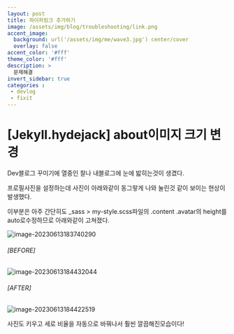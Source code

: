 ```yaml
---
layout: post
title: 하이퍼링크 추가하기
image: /assets/img/blog/troubleshooting/link.png
accent_image: 
  background: url('/assets/img/me/wave3.jpg') center/cover
  overlay: false
accent_color: '#fff'
theme_color: '#fff'
description: >
  문제해결
invert_sidebar: true
categories :
 - devlog	
 - fixit
---
```


# [Jekyll.hydejack] about이미지 크기 변경

Dev블로그 꾸미기에 열중인 찰나 내블로그에 눈에 밟히는것이 생겼다.

프로필사진을 설정하는데 사진이 아래와같이 동그랗게 나와 눌린것 같이 보이는 현상이 발생했다. 

이부분은 아주 간단히도 _sass > my-style.scss파일의 .content .avatar의 height를 auto로수정하므로 아래와같이 고쳐졌다.

![image-20230613183740290](../../../../../../agilecatch.github.io/assets/img/blog/image-20230613183740290.png)



###### [BEFORE]

![image-20230613184432044](../../../../../../agilecatch.github.io/assets/img/blog/image-20230613184432044.png)

###### [AFTER]

![image-20230613184422519](../../../../../../agilecatch.github.io/assets/img/blog/image-20230613184422519.png)

사진도 키우고 세로 비율을 자동으로 바꿔나서 훨씬 깔끔해진모습이다!
